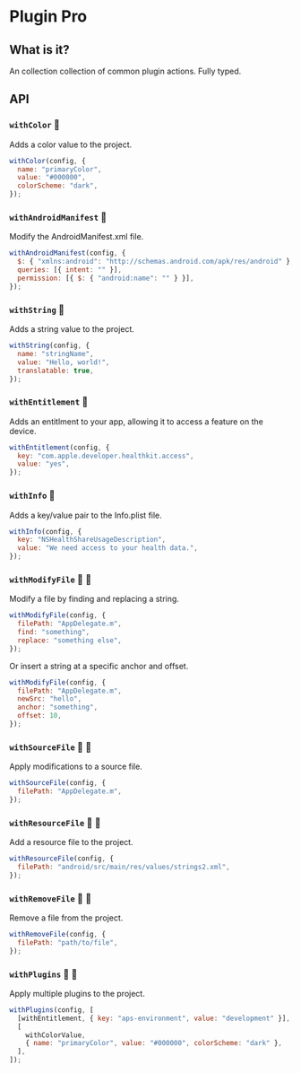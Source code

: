 # Plugin Pro

## What is it?

An collection collection of common plugin actions. Fully typed.

## API

### `withColor` 🤖

Adds a color value to the project.

```javascript
withColor(config, {
  name: "primaryColor",
  value: "#000000",
  colorScheme: "dark",
});
```

### `withAndroidManifest` 🤖

Modify the AndroidManifest.xml file.

```javascript
withAndroidManifest(config, {
  $: { "xmlns:android": "http://schemas.android.com/apk/res/android" },
  queries: [{ intent: "" }],
  permission: [{ $: { "android:name": "" } }],
});
```

### `withString` 🤖

Adds a string value to the project.

```javascript
withString(config, {
  name: "stringName",
  value: "Hello, world!",
  translatable: true,
});
```

### `withEntitlement` 🍎

Adds an entitlment to your app, allowing it to access a feature on the device.

```javascript
withEntitlement(config, {
  key: "com.apple.developer.healthkit.access",
  value: "yes",
});
```

### `withInfo` 🍎

Adds a key/value pair to the Info.plist file.

```javascript
withInfo(config, {
  key: "NSHealthShareUsageDescription",
  value: "We need access to your health data.",
});
```

### `withModifyFile` 🤖 🍎

Modify a file by finding and replacing a string.

```javascript
withModifyFile(config, {
  filePath: "AppDelegate.m",
  find: "something",
  replace: "something else",
});
```

Or insert a string at a specific anchor and offset.

```javascript
withModifyFile(config, {
  filePath: "AppDelegate.m",
  newSrc: "hello",
  anchor: "something",
  offset: 10,
});
```

### `withSourceFile` 🤖 🍎

Apply modifications to a source file.

```javascript
withSourceFile(config, {
  filePath: "AppDelegate.m",
});
```

### `withResourceFile` 🤖 🍎

Add a resource file to the project.

```javascript
withResourceFile(config, {
  filePath: "android/src/main/res/values/strings2.xml",
});
```

### `withRemoveFile` 🤖 🍎

Remove a file from the project.

```javascript
withRemoveFile(config, {
  filePath: "path/to/file",
});
```

### `withPlugins` 🤖 🍎

Apply multiple plugins to the project.

```javascript
withPlugins(config, [
  [withEntitlement, { key: "aps-environment", value: "development" }],
  [
    withColorValue,
    { name: "primaryColor", value: "#000000", colorScheme: "dark" },
  ],
]);
```

